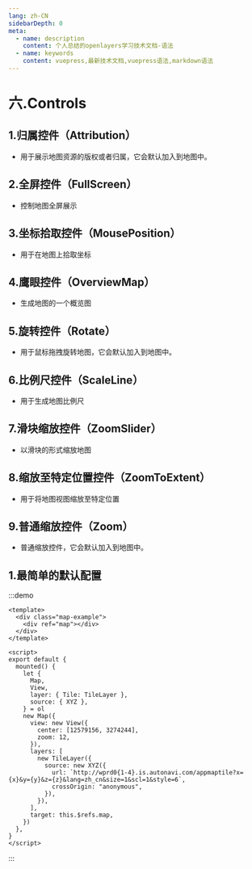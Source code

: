 ```yaml
---
lang: zh-CN
sidebarDepth: 0
meta:
  - name: description
    content: 个人总结的openlayers学习技术文档-语法
  - name: keywords
    content: vuepress,最新技术文档,vuepress语法,markdown语法
---
```


# 六.Controls

## 1.归属控件（Attribution）

- 用于展示地图资源的版权或者归属，它会默认加入到地图中。

## 2.全屏控件（FullScreen）

- 控制地图全屏展示

## 3.坐标拾取控件（MousePosition）

- 用于在地图上拾取坐标

## 4.鹰眼控件（OverviewMap）

- 生成地图的一个概览图

## 5.旋转控件（Rotate）

- 用于鼠标拖拽旋转地图，它会默认加入到地图中。

## 6.比例尺控件（ScaleLine）

- 用于生成地图比例尺

## 7.滑块缩放控件（ZoomSlider）

- 以滑块的形式缩放地图

## 8.缩放至特定位置控件（ZoomToExtent）

- 用于将地图视图缩放至特定位置

## 9.普通缩放控件（Zoom）

- 普通缩放控件，它会默认加入到地图中。

## 1.最简单的默认配置

:::demo

```vue
<template>
  <div class="map-example">
    <div ref="map"></div>
  </div>
</template>

<script>
export default {
  mounted() {
    let {
      Map,
      View,
      layer: { Tile: TileLayer },
      source: { XYZ },
    } = ol
    new Map({
      view: new View({
        center: [12579156, 3274244],
        zoom: 12,
      }),
      layers: [
        new TileLayer({
          source: new XYZ({
            url: `http://wprd0{1-4}.is.autonavi.com/appmaptile?x={x}&y={y}&z={z}&lang=zh_cn&size=1&scl=1&style=6`,
            crossOrigin: "anonymous",
          }),
        }),
      ],
      target: this.$refs.map,
    })
  },
}
</script>
```

:::

